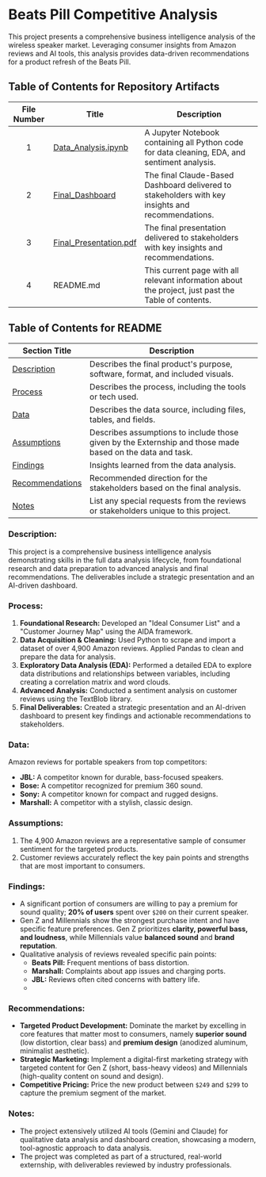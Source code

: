 # Beats Pill Competitive Analysis

This project presents a comprehensive business intelligence analysis of the wireless speaker market. Leveraging consumer insights from Amazon reviews and AI tools, this analysis provides data-driven recommendations for a product refresh of the Beats Pill.

## Table of Contents for Repository Artifacts

| File Number | Title | Description | 
| :---------: | ----- | ----------- | 
| 1 | [Data_Analysis.ipynb](https://www.google.com/search?q=https://github.com/Tiffany-Bergett/Data_Analytic_Projects/blob/main/Beats%2520Pill%2520Analysis/Data_Analysis.ipynb) | A Jupyter Notebook containing all Python code for data cleaning, EDA, and sentiment analysis. | 
| 2 | [Final_Dashboard](https://claude.ai/public/artifacts/0eee792c-38e7-45b5-85a7-00457bdfbaa2) | The final Claude-Based Dashboard delivered to stakeholders with key insights and recommendations. 
| 3 | [Final_Presentation.pdf](https://www.google.com/search?q=https://github.com/Tiffany-Bergett/Data_Analytic_Projects/blob/main/Beats%2520Pill%2520Analysis/Final_Presentation.pdf) | The final presentation delivered to stakeholders with key insights and recommendations. | 
| 4 | README.md | This current page with all relevant information about the project, just past the Table of contents. | 

## Table of Contents for README

| Section Title | Description | 
| ------------- | ----------- | 
| [Description](https://github.com/Tiffany-Bergett/Data_Analytic_Projects/blob/main/Beats%20by%20Dre/README.md#description) | Describes the final product's purpose, software, format, and included visuals. | 
| [Process](https://github.com/Tiffany-Bergett/Data_Analytic_Projects/blob/main/Beats%20by%20Dre/README.md#process) | Describes the process, including the tools or tech used. | 
| [Data](https://github.com/Tiffany-Bergett/Data_Analytic_Projects/blob/main/Beats%20by%20Dre/README.md#data) | Describes the data source, including files, tables, and fields. | 
| [Assumptions](https://github.com/Tiffany-Bergett/Data_Analytic_Projects/blob/main/Beats%20by%20Dre/README.md#assumptions) | Describes assumptions to include those given by the Externship and those made based on the data and task. | 
| [Findings](https://github.com/Tiffany-Bergett/Data_Analytic_Projects/blob/main/Beats%20by%20Dre/README.md#findings) | Insights learned from the data analysis. | 
| [Recommendations](https://github.com/Tiffany-Bergett/Data_Analytic_Projects/blob/main/Beats%20by%20Dre/README.md#recommendations) | Recommended direction for the stakeholders based on the final analysis. | 
| [Notes](https://github.com/Tiffany-Bergett/Data_Analytic_Projects/blob/main/Beats%20by%20Dre/README.md#notes) | List any special requests from the reviews or stakeholders unique to this project. | 

### Description:

This project is a comprehensive business intelligence analysis demonstrating skills in the full data analysis lifecycle, from foundational research and data preparation to advanced analysis and final recommendations. The deliverables include a strategic presentation and an AI-driven dashboard.

### Process:

1. **Foundational Research:** Developed an "Ideal Consumer List" and a "Customer Journey Map" using the AIDA framework.
2. **Data Acquisition & Cleaning:** Used Python to scrape and import a dataset of over 4,900 Amazon reviews. Applied Pandas to clean and prepare the data for analysis.
3. **Exploratory Data Analysis (EDA):** Performed a detailed EDA to explore data distributions and relationships between variables, including creating a correlation matrix and word clouds.
4. **Advanced Analysis:** Conducted a sentiment analysis on customer reviews using the TextBlob library.
5. **Final Deliverables:** Created a strategic presentation and an AI-driven dashboard to present key findings and actionable recommendations to stakeholders.

### Data:
Amazon reviews for portable speakers from top competitors:
* **JBL:** A competitor known for durable, bass-focused speakers.
* **Bose:** A competitor recognized for premium 360 sound.
* **Sony:** A competitor known for compact and rugged designs.
* **Marshall:** A competitor with a stylish, classic design.

### Assumptions:
1. The 4,900 Amazon reviews are a representative sample of consumer sentiment for the targeted products.
2. Customer reviews accurately reflect the key pain points and strengths that are most important to consumers.

### Findings:
* A significant portion of consumers are willing to pay a premium for sound quality; **20% of users** spent over `$200` on their current speaker.
* Gen Z and Millennials show the strongest purchase intent and have specific feature preferences. Gen Z prioritizes **clarity, powerful bass, and loudness**, while Millennials value **balanced sound** and **brand reputation**.
* Qualitative analysis of reviews revealed specific pain points:
  * **Beats Pill:** Frequent mentions of bass distortion.
  * **Marshall:** Complaints about app issues and charging ports.
  * **JBL:** Reviews often cited concerns with battery life.
  * 
### Recommendations:
* **Targeted Product Development:** Dominate the market by excelling in core features that matter most to consumers, namely **superior sound** (low distortion, clear bass) and **premium design** (anodized aluminum, minimalist aesthetic).
* **Strategic Marketing:** Implement a digital-first marketing strategy with targeted content for Gen Z (short, bass-heavy videos) and Millennials (high-quality content on sound and design).
* **Competitive Pricing:** Price the new product between `$249` and `$299` to capture the premium segment of the market.
  
### Notes:
* The project extensively utilized AI tools (Gemini and Claude) for qualitative data analysis and dashboard creation, showcasing a modern, tool-agnostic approach to data analysis.
* The project was completed as part of a structured, real-world externship, with deliverables reviewed by industry professionals.
